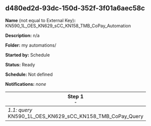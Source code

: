 ## d480ed2d-93dc-150d-352f-3f01a6aec58c

**Name** (not equal to External Key)**:** KN590_1L_OES_KN629_sCC_KN158_TMB_CoPay_Automation

**Description:** n/a

**Folder:** my automations/

**Started by:** Schedule

**Status:** Ready

**Schedule:** Not defined

**Notifications:** _none_


| Step 1<br>_<small>-</small>_ |
| --- |
| _1.1: query_<br>KN590_1L_OES_KN629_sCC_KN158_TMB_CoPay_Query |
